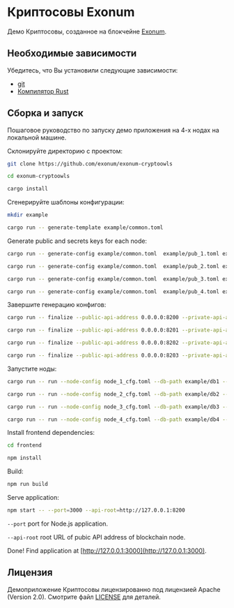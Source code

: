 # Криптосовы Exonum

Демо Криптосовы, созданное на блокчейне [Exonum](https://github.com/exonum/exonum).

## Необходимые зависимости

Убедитесь, что Вы установили следующие зависимости:

* [git](https://git-scm.com/downloads)
* [Компилятор Rust](https://rustup.rs/)

## Сборка и запуск

Пошаговое руководство по запуску демо приложения на 4-х нодах на локальной машине.

Склонируйте директорию с проектом:

```sh
git clone https://github.com/exonum/exonum-cryptoowls

cd exonum-cryptoowls

cargo install
```

Сгенерируйте шаблоны конфигурации:

```sh
mkdir example

cargo run -- generate-template example/common.toml
```

Generate public and secrets keys for each node:

```sh
cargo run -- generate-config example/common.toml  example/pub_1.toml example/sec_1.toml --peer-address 127.0.0.1:6331

cargo run -- generate-config example/common.toml  example/pub_2.toml example/sec_2.toml --peer-address 127.0.0.1:6332

cargo run -- generate-config example/common.toml  example/pub_3.toml example/sec_3.toml --peer-address 127.0.0.1:6333

cargo run -- generate-config example/common.toml  example/pub_4.toml example/sec_4.toml --peer-address 127.0.0.1:6334
```

Завершите генерацию конфигов:

```sh
cargo run -- finalize --public-api-address 0.0.0.0:8200 --private-api-address 0.0.0.0:8091 example/sec_1.toml node_1_cfg.toml --public-configs example/pub_1.toml example/pub_2.toml example/pub_3.toml example/pub_4.toml

cargo run -- finalize --public-api-address 0.0.0.0:8201 --private-api-address 0.0.0.0:8092 example/sec_2.toml node_2_cfg.toml --public-configs example/pub_1.toml example/pub_2.toml example/pub_3.toml example/pub_4.toml

cargo run -- finalize --public-api-address 0.0.0.0:8202 --private-api-address 0.0.0.0:8093 example/sec_3.toml node_3_cfg.toml --public-configs example/pub_1.toml example/pub_2.toml example/pub_3.toml example/pub_4.toml

cargo run -- finalize --public-api-address 0.0.0.0:8203 --private-api-address 0.0.0.0:8094 example/sec_4.toml node_4_cfg.toml --public-configs example/pub_1.toml example/pub_2.toml example/pub_3.toml example/pub_4.toml
```

Запустите ноды:

```sh
cargo run -- run --node-config node_1_cfg.toml --db-path example/db1 --public-api-address 0.0.0.0:8200

cargo run -- run --node-config node_2_cfg.toml --db-path example/db2 --public-api-address 0.0.0.0:8201

cargo run -- run --node-config node_3_cfg.toml --db-path example/db3 --public-api-address 0.0.0.0:8202

cargo run -- run --node-config node_4_cfg.toml --db-path example/db4 --public-api-address 0.0.0.0:8203
```

Install frontend dependencies:

```sh
cd frontend

npm install
```

Build:

```sh
npm run build
```

Serve application:

```sh
npm start -- --port=3000 --api-root=http://127.0.0.1:8200
```

`--port` port for Node.js application.

`--api-root` root URL of pubic API address of blockchain node.

Done! Find application at [http://127.0.0.1:3000](http://127.0.0.1:3000).

## Лицензия

Демоприложение Криптосовы лицензированно под лицензией Apache (Version 2.0).
Смотрите файл [LICENSE](LICENSE) для деталей.
